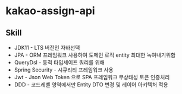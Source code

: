 # kakao-assign-api


## Skill
* JDK11 - LTS 버전인 자바선택
* JPA - ORM 프레임워크 사용하여 도메인 로직 entity 최대한 녹여내기위함
* QueryDsl - 동적 타입세이프 쿼리를 위해
* Spring Security - 시큐리티 프레임워크 사용
* Jwt - Json Web Token 으로 SPA 프레임워크 무상태성 토큰 인증처리
* DDD - 코드레벨 영역에서만 Entity DTO 변경 및 레이어 아키텍처 적용
